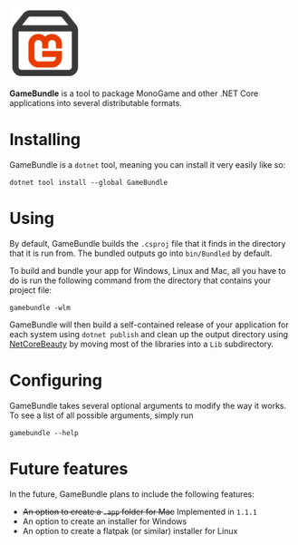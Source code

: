 <img src="Logo.png" width="25%" >

**GameBundle** is a tool to package MonoGame and other .NET Core applications into several distributable formats.

# Installing
GameBundle is a `dotnet` tool, meaning you can install it very easily like so:
```
dotnet tool install --global GameBundle
```
# Using
By default, GameBundle builds the `.csproj` file that it finds in the directory that it is run from. The bundled outputs go into `bin/Bundled` by default.

To build and bundle your app for Windows, Linux and Mac, all you have to do is run the following command from the directory that contains your project file:
```
gamebundle -wlm
```

GameBundle will then build a self-contained release of your application for each system using `dotnet publish` and clean up the output directory using [NetCoreBeauty](https://github.com/nulastudio/NetCoreBeauty) by moving most of the libraries into a `Lib` subdirectory.

# Configuring
GameBundle takes several optional arguments to modify the way it works. To see a list of all possible arguments, simply run
```
gamebundle --help
```

# Future features
In the future, GameBundle plans to include the following features:
- ~~An option to create a `.app` folder for Mac~~ Implemented in `1.1.1`
- An option to create an installer for Windows
- An option to create a flatpak (or similar) installer for Linux